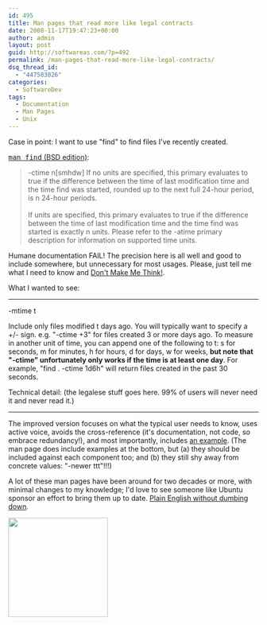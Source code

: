 ```yaml
---
id: 495
title: Man pages that read more like legal contracts
date: 2008-11-17T19:47:23+00:00
author: admin
layout: post
guid: http://softwareas.com/?p=492
permalink: /man-pages-that-read-more-like-legal-contracts/
dsq_thread_id:
  - "447503026"
categories:
  - SoftwareDev
tags:
  - Documentation
  - Man Pages
  - Unix
---
```

Case in point: I want to use "find" to find files I've recently created.

<a href="http://www.gsp.com/cgi-bin/man.cgi?section=1&topic=find"><tt>man find</tt> (BSD edition)</a>:

<blockquote>
     -ctime n[smhdw]
             If no units are specified, this primary evaluates to true if the difference between the time of
             last modification time and the time find was started, rounded up to the next
             full 24-hour period, is n 24-hour periods.
<br/> <br/>
             If units are specified, this primary evaluates to true if the difference between the time of
             last modification time and the time find was started is exactly n units.
             Please refer to the -atime primary description for information on supported time units.
</blockquote>

Humane documentation FAIL! The precision here is all well and good to include somewhere, but unnecessary for most usages. Please, just tell me what I need to know and <a href="http://www.amazon.com/exec/obidos/ASIN/0321344758">Don't Make Me Think!</a>.

What I wanted to see:

<hr>
-mtime t

Include only files modified t days ago. You will typically want to specify a +/- sign. e.g. "-ctime +3" for files created 3 or more days ago. To measure in another unit of time, you can append one of the following to t: s for seconds, m for minutes, h for hours, d for days, w for weeks, <strong>but note that "-ctime" unfortunately only works if the time is at least one day</strong>. For example, "find . -ctime 1d6h" will return files created in the past 30 seconds. 

Technical detail: (the legalese stuff goes here. 99% of users will never need it and never read it.)
<hr>

The improved version focuses on what the typical user needs to know, uses active voice, avoids the cross-reference (it's documentation, not code, so embrace redundancy!), and most importantly, includes <a href="http://softwareas.com/documentation-needs-examples-duh">an example</a>. (The man page does include examples at the bottom, but (a) they should be included against each component too; and (b) they still shy away from concrete values: "-newer ttt"!!!)

A lot of these man pages have been around for two decades or more, with minimal changes to my knowledge; I'd love to see someone like Ubuntu sponsor an effort to bring them up to date. <a href="http://confusedofcalcutta.com/2008/11/11/faster-horses-in-the-age-of-co-creation/">Plain English without dumbing down</a>.

<a href="http://www.flickr.com/photos/sfjase/2255340060/"><img src="http://picupper.com/2008/11/17/parkingsign.jpg" style="width:200px;"/></a>
